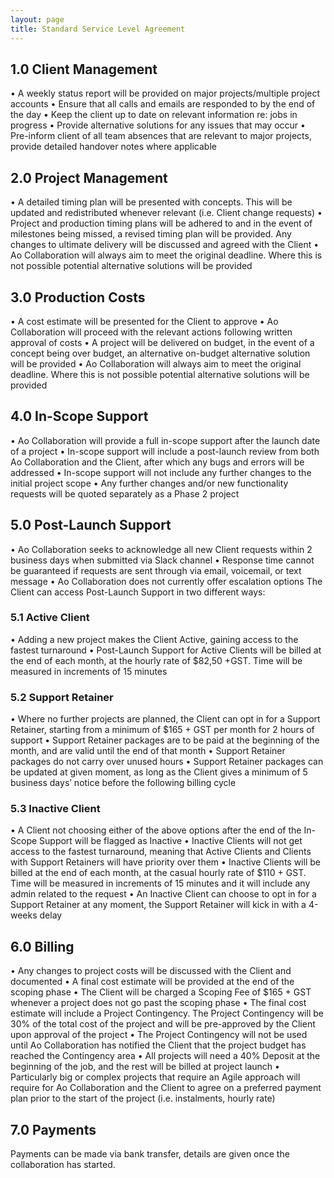 ```yaml
---
layout: page
title: Standard Service Level Agreement
---
```


## 1.0	Client Management
•	A weekly status report will be provided on major projects/multiple project accounts
•	Ensure that all calls and emails are responded to by the end of the day
•	Keep the client up to date on relevant information re: jobs in progress
•	Provide alternative solutions for any issues that may occur
•	Pre-inform client of all team absences that are relevant to major projects, provide detailed handover notes where applicable

## 2.0	Project Management
•	A detailed timing plan will be presented with concepts. This will be updated and redistributed whenever relevant (i.e. Client change requests)
•	Project and production timing plans will be adhered to and in the event of milestones being missed, a revised timing plan will be provided. Any changes to ultimate delivery will be discussed and agreed with the Client
•	Ao Collaboration will always aim to meet the original deadline. Where this is not possible potential alternative solutions will be provided

## 3.0	Production Costs
•	A cost estimate will be presented for the Client to approve
•	Ao Collaboration will proceed with the relevant actions following written approval of costs
•	A project will be delivered on budget, in the event of a concept being over budget, an alternative on-budget alternative solution will be provided
•	Ao Collaboration will always aim to meet the original deadline. Where this is not possible potential alternative solutions will be provided

## 4.0	In-Scope Support
•	Ao Collaboration will provide a full in-scope support after the launch date of a project
•	In-scope support will include a post-launch review from both Ao Collaboration and the Client, after which any bugs and errors will be addressed
•	In-scope support will not include any further changes to the initial project scope
•	Any further changes and/or new functionality requests will be quoted separately as a Phase 2 project

## 5.0	Post-Launch Support
•	Ao Collaboration seeks to acknowledge all new Client requests within 2 business days when submitted via Slack channel
•	Response time cannot be guaranteed if requests are sent through via email, voicemail, or text message
•	Ao Collaboration does not currently offer escalation options
The Client can access Post-Launch Support in two different ways:
### 5.1	Active Client
•	Adding a new project makes the Client Active, gaining access to the fastest turnaround
•	Post-Launch Support for Active Clients will be billed at the end of each month, at the hourly rate of $82,50 +GST. Time will be measured in increments of 15 minutes
### 5.2	Support Retainer
•	Where no further projects are planned, the Client can opt in for a Support Retainer, starting from a minimum of $165 + GST per month for 2 hours of support
•	Support Retainer packages are to be paid at the beginning of the month, and are valid until the end of that month
•	Support Retainer packages do not carry over unused hours
•	Support Retainer packages can be updated at given moment, as long as the Client gives a minimum of 5 business days’ notice before the following billing cycle
### 5.3	Inactive Client
•	A Client not choosing either of the above options after the end of the In-Scope Support will be flagged as Inactive
•	Inactive Clients will not get access to the fastest turnaround, meaning that Active Clients and Clients with Support Retainers will have priority over them
•	Inactive Clients will be billed at the end of each month, at the casual hourly rate of $110 + GST. Time will be measured in increments of 15 minutes and it will include any admin related to the request
•	An Inactive Client can choose to opt in for a Support Retainer at any moment, the Support Retainer will kick in with a 4-weeks delay

## 6.0	Billing
•	Any changes to project costs will be discussed with the Client and documented
•	A final cost estimate will be provided at the end of the scoping phase
•	The Client will be charged a Scoping Fee of $165 + GST whenever a project does not go past the scoping phase
•	The final cost estimate will include a Project Contingency. The Project Contingency will be 30% of the total cost of the project and will be pre-approved by the Client upon approval of the project
•	The Project Contingency will not be used until Ao Collaboration has notified the Client that the project budget has reached the Contingency area
•	All projects will need a 40% Deposit at the beginning of the job, and the rest will be billed at project launch
•	Particularly big or complex projects that require an Agile approach will require for Ao Collaboration and the Client to agree on a preferred payment plan prior to the start of the project (i.e. instalments, hourly rate)

## 7.0	Payments
Payments can be made via bank transfer, details are given once the collaboration has started.
